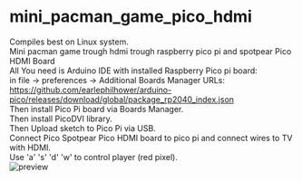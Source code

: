 # mini_pacman_game_pico_hdmi
Compiles best on Linux system. <br>
Mini pacman game trough hdmi trough raspberry pico pi and spotpear Pico HDMI Board <br>
All You need is Arduino IDE with installed Raspberry Pico pi board:<br>
in file -> preferences -> Additional Boards Manager URLs:<br>
https://github.com/earlephilhower/arduino-pico/releases/download/global/package_rp2040_index.json  <br>
Then install Pico Pi board via Boards Manager.<br>
Then install PicoDVI library.<br>
Then Upload sketch to Pico Pi via USB.<br>
Connect Pico Spotpear Pico HDMI board to pico pi and connect wires to TV with HDMI.<br>
Use 'a' 's' 'd' 'w' to control player (red pixel).<br>
![preview](https://github.com/user-attachments/assets/3cfef749-38a4-42d4-9605-62a0b71cc47f)
